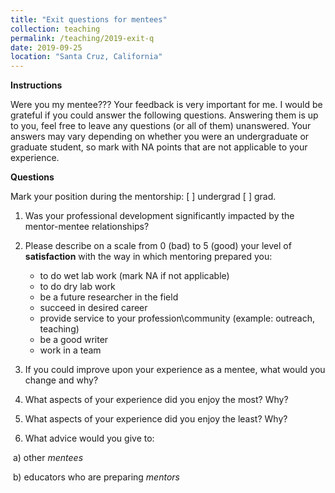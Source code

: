```yaml
---
title: "Exit questions for mentees"
collection: teaching
permalink: /teaching/2019-exit-q
date: 2019-09-25
location: "Santa Cruz, California"
---
```


**Instructions**

Were you my mentee??? Your feedback is very important for me. I would be grateful if you could answer the following questions. Answering them is up to you, feel free to leave any questions (or all of them) unanswered.  Your answers may vary depending on whether you were an undergraduate or graduate student, so mark with NA points that are not applicable to your experience. 

**Questions**

Mark your position during the mentorship:   [ ]    undergrad      [ ]       grad.       

1) Was your professional development significantly impacted by the mentor-mentee relationships?

2) Please describe on a scale from 0 (bad) to 5 (good) your level of **satisfaction** with the way in which mentoring prepared you:

	* to do wet lab work (mark NA if not applicable)
	* to do dry lab work
	* be a future researcher in the field
	* succeed in desired career
	* provide service to your profession\community (example: outreach, teaching)
	* be a good writer
	* work in a team 

3) If you could improve upon your experience as a mentee, what would you change and why?

4) What aspects of your experience did you enjoy the most? Why?

5) What aspects of your experience did you enjoy the least? Why?

6) What advice would you give to:

​	a) other *mentees*

​	b) educators who are preparing *mentors* 
